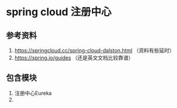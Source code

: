 # spring cloud 注册中心

## 参考资料
1. https://springcloud.cc/spring-cloud-dalston.html （资料有些延时）
2. https://spring.io/guides （还是英文文档比较靠谱）

## 包含模块
1. 注册中心Eureka
2. 